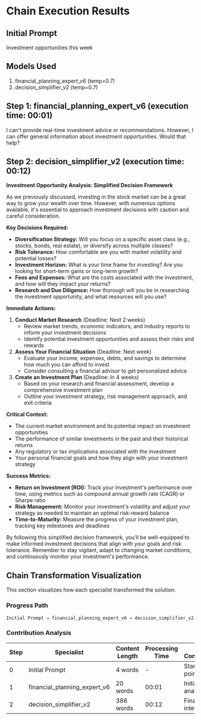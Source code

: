 # Chain Execution Results

## Initial Prompt

Investment opportunities this week

## Models Used

1. financial_planning_expert_v6 (temp=0.7)
2. decision_simplifier_v2 (temp=0.7)

## Step 1: financial_planning_expert_v6 (execution time: 00:01)

I can't provide real-time investment advice or recommendations. However, I can offer general information about investment opportunities. Would that help?

## Step 2: decision_simplifier_v2 (execution time: 00:12)

**Investment Opportunity Analysis: Simplified Decision Framework**

As we previously discussed, investing in the stock market can be a great way to grow your wealth over time. However, with numerous options available, it's essential to approach investment decisions with caution and careful consideration.

**Key Decisions Required:**

* **Diversification Strategy:** Will you focus on a specific asset class (e.g., stocks, bonds, real estate), or diversify across multiple classes?
* **Risk Tolerance:** How comfortable are you with market volatility and potential losses?
* **Investment Horizon:** What is your time frame for investing? Are you looking for short-term gains or long-term growth?
* **Fees and Expenses:** What are the costs associated with the investment, and how will they impact your returns?
* **Research and Due Diligence:** How thorough will you be in researching the investment opportunity, and what resources will you use?

**Immediate Actions:**

1. **Conduct Market Research** (Deadline: Next 2 weeks)
	* Review market trends, economic indicators, and industry reports to inform your investment decisions
	* Identify potential investment opportunities and assess their risks and rewards
2. **Assess Your Financial Situation** (Deadline: Next week)
	* Evaluate your income, expenses, debts, and savings to determine how much you can afford to invest
	* Consider consulting a financial advisor to get personalized advice
3. **Create an Investment Plan** (Deadline: In 4 weeks)
	* Based on your research and financial assessment, develop a comprehensive investment plan
	* Outline your investment strategy, risk management approach, and exit criteria

**Critical Context:**

* The current market environment and its potential impact on investment opportunities
* The performance of similar investments in the past and their historical returns
* Any regulatory or tax implications associated with the investment
* Your personal financial goals and how they align with your investment strategy

**Success Metrics:**

* **Return on Investment (ROI):** Track your investment's performance over time, using metrics such as compound annual growth rate (CAGR) or Sharpe ratio
* **Risk Management:** Monitor your investment's volatility and adjust your strategy as needed to maintain an optimal risk-reward balance
* **Time-to-Maturity:** Measure the progress of your investment plan, tracking key milestones and deadlines

By following this simplified decision framework, you'll be well-equipped to make informed investment decisions that align with your goals and risk tolerance. Remember to stay vigilant, adapt to changing market conditions, and continuously monitor your investment's performance.

## Chain Transformation Visualization

This section visualizes how each specialist transformed the solution:

### Progress Path

```
Initial Prompt → financial_planning_expert_v6 → decision_simplifier_v2
```

### Contribution Analysis

| Step | Specialist | Content Length | Processing Time | Key Contribution |
|------|------------|----------------|-----------------|------------------|
| 0 | Initial Prompt | 4 words | - | Starting point |
| 1 | financial_planning_expert_v6 | 20 words | 00:01 | Initial analysis |
| 2 | decision_simplifier_v2 | 386 words | 00:12 | Final integration |
